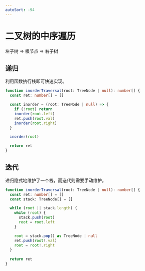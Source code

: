 ```yaml
---
autoSort: -94
---
```


# 二叉树的中序遍历

左子树 => 根节点 => 右子树

## 递归

利用函数执行栈即可快速实现。

``` ts
function inorderTraversal(root: TreeNode | null): number[] {
  const ret: number[] = []

  const inorder = (root: TreeNode | null) => {
    if (!root) return
    inorder(root.left)
    ret.push(root.val)
    inorder(root.right)
  }

  inorder(root)

  return ret
}
```

## 迭代

递归隐式地维护了一个栈，而迭代则需要手动维护。

``` ts
function inorderTraversal(root: TreeNode | null): number[] {
  const ret: number[] = []
  const stack: TreeNode[] = []

  while (root || stack.length) {
    while (root) {
      stack.push(root)
      root = root.left
    }

    root = stack.pop() as TreeNode | null
    ret.push(root!.val)
    root = root!.right
  }
  
  return ret
}
```
